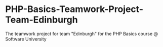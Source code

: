 PHP-Basics-Teamwork-Project-Team-Edinburgh
==========================================

The teamwork project for team "Edinburgh" for the PHP Basics course @ Software University

